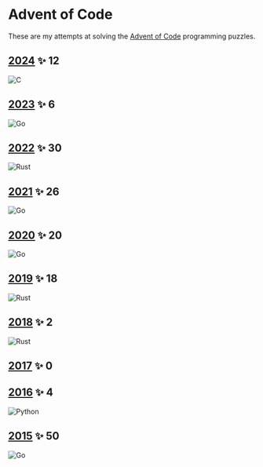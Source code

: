 # Advent of Code

These are my attempts at solving the [Advent of Code](https://adventofcode.com) programming puzzles.

## [2024][2024] ✨ 12

![C]

## [2023][2023] ✨ 6

![Go]

## [2022][2022] ✨ 30

![Rust]

## [2021][2021] ✨ 26

![Go]

## [2020][2020] ✨ 20

![Go]

## [2019][2019] ✨ 18

![Rust]

## [2018][2018] ✨ 2

![Rust]

## [2017][2017] ✨ 0

## [2016][2016] ✨ 4

![Python]

## [2015][2015] ✨ 50

![Go]

[2024]: https://adventofcode.com/2024
[2023]: https://adventofcode.com/2023
[2022]: https://adventofcode.com/2022
[2021]: https://adventofcode.com/2021
[2020]: https://adventofcode.com/2020
[2019]: https://adventofcode.com/2019
[2018]: https://adventofcode.com/2018
[2017]: https://adventofcode.com/2017
[2016]: https://adventofcode.com/2016
[2015]: https://adventofcode.com/2015
[Go]: https://img.shields.io/badge/go-%2300ADD8.svg?style=for-the-badge&logo=go&logoColor=white
[Python]: https://img.shields.io/badge/python-3670A0?style=for-the-badge&logo=python&logoColor=ffdd54
[Rust]: https://img.shields.io/badge/rust-%23000000.svg?style=for-the-badge&logo=rust&logoColor=white
[C]: https://img.shields.io/badge/c-%2300599C.svg?style=for-the-badge&logo=c&logoColor=white
